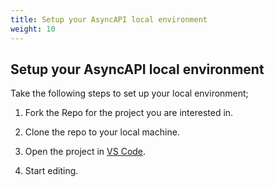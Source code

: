 ```yaml
---
title: Setup your AsyncAPI local environment
weight: 10
---
```


## Setup your AsyncAPI local environment

Take the following steps to set up your local environment;

1. Fork the Repo for the project you are interested in.

2. Clone the repo to your local machine.

3. Open the project in [VS Code](https://code.visualstudio.com).

4. Start editing.
